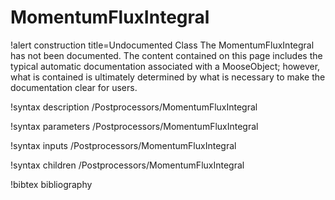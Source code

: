 <!-- MOOSE Documentation Stub: Remove this when content is added. -->

# MomentumFluxIntegral

!alert construction title=Undocumented Class
The MomentumFluxIntegral has not been documented. The content contained on this page includes the
typical automatic documentation associated with a MooseObject; however, what is contained is
ultimately determined by what is necessary to make the documentation clear for users.

!syntax description /Postprocessors/MomentumFluxIntegral

!syntax parameters /Postprocessors/MomentumFluxIntegral

!syntax inputs /Postprocessors/MomentumFluxIntegral

!syntax children /Postprocessors/MomentumFluxIntegral

!bibtex bibliography
